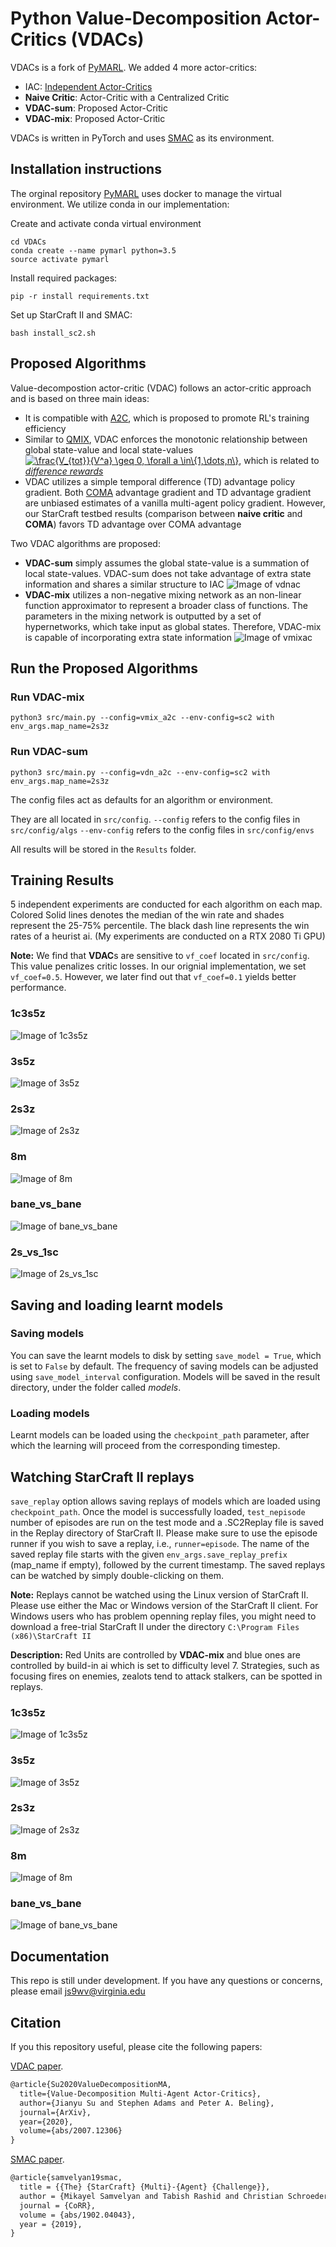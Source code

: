 

# Python Value-Decomposition Actor-Critics (VDACs)

VDACs is a fork of [PyMARL](https://github.com/oxwhirl/pymarl). We added 4 more actor-critics:
- IAC: [Independent Actor-Critics](https://arxiv.org/abs/1705.08926)
- **Naive Critic**: Actor-Critic with a Centralized Critic
- **VDAC-sum**: Proposed Actor-Critic
- **VDAC-mix**: Proposed Actor-Critic

VDACs is written in PyTorch and uses [SMAC](https://github.com/oxwhirl/smac) as its environment.

## Installation instructions
The orginal repository [PyMARL](https://github.com/oxwhirl/pymarl) uses docker to manage the virtual environment. We utilize conda in our implementation:

Create and activate conda virtual environment
```Shell
cd VDACs
conda create --name pymarl python=3.5 
source activate pymarl
```
Install required packages:
```Shell
pip -r install requirements.txt
```
Set up StarCraft II and SMAC:
```Shell
bash install_sc2.sh
```

## Proposed Algorithms
Value-decompostion actor-critic (VDAC) follows an actor-critic approach and is based on three main ideas:
- It is compatible with [A2C](https://arxiv.org/abs/1602.01783), which is proposed to promote RL's training efficiency
- Similar to [QMIX](https://arxiv.org/abs/1803.11485), VDAC enforces the monotonic relationship between global state-value and local state-values <a href="https://www.codecogs.com/eqnedit.php?latex=\frac{V_{tot}}{V^a}&space;\geq&space;0,&space;\forall&space;a&space;\in\{1,\dots,n\}" target="_blank"><img src="https://latex.codecogs.com/gif.latex?\frac{V_{tot}}{V^a}&space;\geq&space;0,&space;\forall&space;a&space;\in\{1,\dots,n\}" title="\frac{V_{tot}}{V^a} \geq 0, \forall a \in\{1,\dots,n\}" /></a>, which is related to [*difference rewards*](https://pdfs.semanticscholar.org/f5bc/d981ac0cee7e0ba94e738702b30a065ec4d5.pdf)
- VDAC utilizes a simple temporal difference (TD) advantage policy gradient. Both [COMA](https://arxiv.org/abs/1705.08926) advantage gradient and TD advantage gradient are unbiased estimates of a vanilla multi-agent policy gradient. However, our StarCraft testbed results (comparison between **naive critic** and **COMA**) favors TD advantage over COMA advantage

Two VDAC algorithms are proposed:
- **VDAC-sum** simply assumes the global state-value is a summation of local state-values. VDAC-sum does not take advantage of extra state information and shares a similar structure to IAC
![Image of vdnac](https://github.com/hahayonghuming/VDACs/blob/master/train_results/VDN_structure.jpg)
- **VDAC-mix** utilizes a non-negative mixing network as an non-linear function approximator to represent a broader class of functions. The parameters in the mixing network is outputted by a set of hypernetworks, which take input as global states. Therefore, VDAC-mix is capable of incorporating extra state information 
![Image of vmixac](https://github.com/hahayonghuming/VDACs/blob/master/train_results/Vmix.jpg)

## Run the Proposed Algorithms
### Run VDAC-mix

```shell
python3 src/main.py --config=vmix_a2c --env-config=sc2 with env_args.map_name=2s3z
```
### Run VDAC-sum
```shell
python3 src/main.py --config=vdn_a2c --env-config=sc2 with env_args.map_name=2s3z
```

The config files act as defaults for an algorithm or environment. 

They are all located in `src/config`.
`--config` refers to the config files in `src/config/algs`
`--env-config` refers to the config files in `src/config/envs`


All results will be stored in the `Results` folder.

## Training Results
5 independent experiments are conducted for each algorithm on each map. Colored Solid lines denotes the median of the win rate and shades represent the 25-75% percentile. The black dash line represents the win rates of a heurist ai. (My experiments are conducted on a RTX 2080 Ti GPU)

**Note:** We find that **VDAC**s are sensitive to `vf_coef` located in `src/config`. This value penalizes critic losses. In our orignial implementation, we set `vf_coef=0.5`. However, we later find out that `vf_coef=0.1` yields better performance.
### 1c3s5z
![Image of 1c3s5z](https://github.com/hahayonghuming/VDACs/blob/master/train_results/1c3s5zfinal.png)
### 3s5z
![Image of 3s5z](https://github.com/hahayonghuming/VDACs/blob/master/train_results/3s5zfinal.png)
### 2s3z
![Image of 2s3z](https://github.com/hahayonghuming/VDACs/blob/master/train_results/2s3zfinal.png)
### 8m
![Image of 8m](https://github.com/hahayonghuming/VDACs/blob/master/train_results/8m(1).png)
### bane_vs_bane
![Image of bane_vs_bane](https://github.com/hahayonghuming/VDACs/blob/master/train_results/bane_vs_bane(1).png)
### 2s_vs_1sc
![Image of 2s_vs_1sc](https://github.com/hahayonghuming/VDACs/blob/master/train_results/2s_vs_1sc(1).png)



## Saving and loading learnt models

### Saving models

You can save the learnt models to disk by setting `save_model = True`, which is set to `False` by default. The frequency of saving models can be adjusted using `save_model_interval` configuration. Models will be saved in the result directory, under the folder called *models*.
### Loading models

Learnt models can be loaded using the `checkpoint_path` parameter, after which the learning will proceed from the corresponding timestep. 

## Watching StarCraft II replays

`save_replay` option allows saving replays of models which are loaded using `checkpoint_path`. Once the model is successfully loaded, `test_nepisode` number of episodes are run on the test mode and a .SC2Replay file is saved in the Replay directory of StarCraft II. Please make sure to use the episode runner if you wish to save a replay, i.e., `runner=episode`. The name of the saved replay file starts with the given `env_args.save_replay_prefix` (map_name if empty), followed by the current timestamp. The saved replays can be watched by simply double-clicking on them.

**Note:** Replays cannot be watched using the Linux version of StarCraft II. Please use either the Mac or Windows version of the StarCraft II client. For Windows users who has problem openning replay files, you might need to download a free-trial StarCraft II under the directory ```C:\Program Files (x86)\StarCraft II```

**Description:** Red Units are controlled by **VDAC-mix** and blue ones are controlled by build-in ai which is set to difficulty level 7. Strategies, such as focusing fires on enemies, zealots tend to attack stalkers, can be spotted in replays.
### 1c3s5z
![Image of 1c3s5z](https://github.com/hahayonghuming/VDACs/blob/master/replays/1c3s5z.gif)
### 3s5z
![Image of 3s5z](https://github.com/hahayonghuming/VDACs/blob/master/replays/3s5z.gif)
### 2s3z
![Image of 2s3z](https://github.com/hahayonghuming/VDACs/blob/master/replays/2s3z.gif)
### 8m
![Image of 8m](https://github.com/hahayonghuming/VDACs/blob/master/replays/8m.gif)
### bane_vs_bane
![Image of bane_vs_bane](https://github.com/hahayonghuming/VDACs/blob/master/replays/bane_vs_bane.gif)


## Documentation
This repo is still under development. If you have any questions or concerns, please email js9wv@virginia.edu 

## Citation

If you this repository useful, please cite the following papers:

[VDAC paper](https://arxiv.org/abs/2007.12306).

```tex
@article{Su2020ValueDecompositionMA,
  title={Value-Decomposition Multi-Agent Actor-Critics},
  author={Jianyu Su and Stephen Adams and Peter A. Beling},
  journal={ArXiv},
  year={2020},
  volume={abs/2007.12306}
}
```

 [SMAC paper](https://arxiv.org/abs/1902.04043).

```tex
@article{samvelyan19smac,
  title = {{The} {StarCraft} {Multi}-{Agent} {Challenge}},
  author = {Mikayel Samvelyan and Tabish Rashid and Christian Schroeder de Witt and Gregory Farquhar and Nantas Nardelli and Tim G. J. Rudner and Chia-Man Hung and Philiph H. S. Torr and Jakob Foerster and Shimon Whiteson},
  journal = {CoRR},
  volume = {abs/1902.04043},
  year = {2019},
}
```

